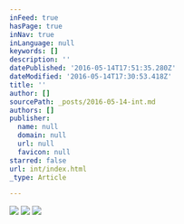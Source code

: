 ```yaml
---
inFeed: true
hasPage: true
inNav: true
inLanguage: null
keywords: []
description: ''
datePublished: '2016-05-14T17:51:35.280Z'
dateModified: '2016-05-14T17:30:53.418Z'
title: ''
author: []
sourcePath: _posts/2016-05-14-int.md
authors: []
publisher:
  name: null
  domain: null
  url: null
  favicon: null
starred: false
url: int/index.html
_type: Article

---
```

![](https://the-grid-user-content.s3-us-west-2.amazonaws.com/af478c79-ff94-4fbe-a944-e4609ce7074b.jpg)
![](https://the-grid-user-content.s3-us-west-2.amazonaws.com/10053421-a993-447f-b673-f56de7771f5c.jpg)
![](https://the-grid-user-content.s3-us-west-2.amazonaws.com/bf1e1994-dbc1-4798-89ff-cb2c89457ba3.jpg)